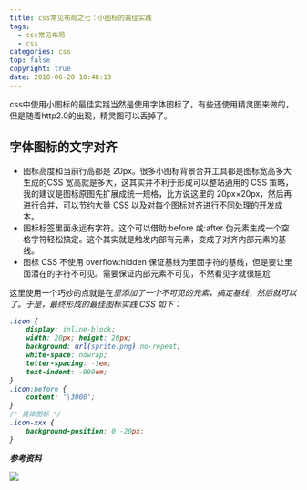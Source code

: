```yaml
---
title: css常见布局之七：小图标的最佳实践
tags:
  - css常见布局
  - css
categories: css
top: false
copyright: true
date: 2018-06-28 10:48:13
---
```

css中使用小图标的最佳实践当然是使用字体图标了，有些还使用精灵图来做的，但是随着http2.0的出现，精灵图可以丢掉了。
<!--more-->

## 字体图标的文字对齐
* 图标高度和当前行高都是 20px。很多小图标背景合并工具都是图标宽高多大生成的CSS 宽高就是多大，这其实并不利于形成可以整站通用的 CSS 策略，我的建议是图标原图先扩展成统一规格，比方说这里的 20px×20px，然后再进行合并，可以节约大量 CSS 以及对每个图标对齐进行不同处理的开发成本。
* 图标标签里面永远有字符。这个可以借助:before 或:after 伪元素生成一个空格字符轻松搞定。这个其实就是触发内部有元素，变成了对齐内部元素的基线。
*  图标 CSS 不使用 overflow:hidden 保证基线为里面字符的基线，但是要让里面潜在的字符不可见。需要保证内部元素不可见，不然看见字就很尴尬

这里使用一个巧妙的点就是在<i>里添加了一个不可见的元素，搞定基线，然后就可以了。于是，最终形成的最佳图标实践 CSS 如下：

```css
.icon {
	display: inline-block;
	width: 20px; height: 20px;
	background: url(sprite.png) no-repeat;
	white-space: nowrap;
	letter-spacing: -1em;
	text-indent: -999em;
}
.icon:before {
	content: '\3000';
}
/* 具体图标 */
.icon-xxx {
	background-position: 0 -20px;
}
```

**参考资料**
[]()

![](http://oankigr4l.bkt.clouddn.com/wexin.png)